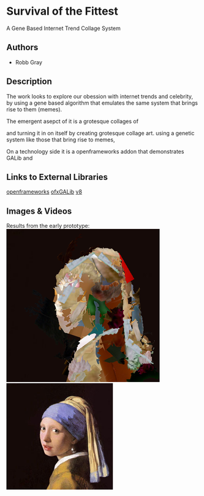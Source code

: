 # Survival of the Fittest
A Gene Based Internet Trend Collage System

## Authors
- Robb Gray

## Description
The work looks to explore our obession with internet trends and celebrity, by using a gene based algorithm that emulates the same system that brings rise to them (memes).

The emergent asepct of it is a grotesque collages of

and turning it in on itself by creating grotesque collage art. using a genetic system like those that bring rise to memes,

On a technology side it is a openframeworks addon that demonstrates GALib and 

## Links to External Libraries

[openframeworks](http://www.google.com "openframeworks")
[ofxGALib](http://www.google.com "ofxGALib")
[v8](http://www.google.com "v8")

## Images & Videos
Results from the early prototype:
![Example Image](project_images/pearl_earing%20(5).png?raw=true "Example Image")
![Example Image](project_images/pearl_earing.jpg?raw=true "Example Image")


